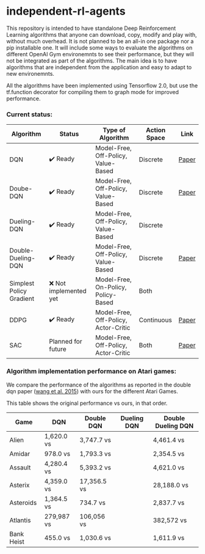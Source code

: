 # independent-rl-agents

This repository is intended to have standalone Deep Reinforcement Learning algorithms 
that anyone can download, copy, modify and play with, without much overhead. It is not 
planned to be an all-in one package nor a pip installable one. It will include some 
ways to evaluate the algorithms on different OpenAI Gym environemnts to see their 
performance, but they will not be integrated as part of the algorithms. The main idea 
is to have algorithms that are independent from the application and easy to adapt to 
new environemnts.

All the algorithms have been implemented using Tensorflow 2.0, but use the tf.function 
decorator for compiling them to graph mode for improved performance.

### Current status:
| Algorithm                | Status                            | Type of Algorithm                    | Action Space | Link |
|--------------------------|-----------------------------------|--------------------------------------|--------------|------------|
| DQN                      | :heavy_check_mark: Ready          | Model-Free, Off-Policy, Value-Based  | Discrete     | [Paper](https://www.cs.toronto.edu/~vmnih/docs/dqn.pdf) |
| Doube-DQN                | :heavy_check_mark: Ready          | Model-Free, Off-Policy, Value-Based  | Discrete     | [Paper](https://www.aaai.org/ocs/index.php/AAAI/AAAI16/paper/view/12389/11847) |
| Dueling-DQN              | :heavy_check_mark: Ready          | Model-Free, Off-Policy, Value-Based  | Discrete     |  |
| Double-Dueling-DQN       | :heavy_check_mark: Ready          | Model-Free, Off-Policy, Value-Based  | Discrete     | [Paper](https://arxiv.org/pdf/1511.06581.pdf) |
| Simplest Policy Gradient | :x: Not implemented yet           | Model-Free, On-Policy, Policy-Based  | Both         |  |
| DDPG                     | :heavy_check_mark: Ready          | Model-Free, Off-Policy, Actor-Critic | Continuous   | [Paper](https://arxiv.org/pdf/1509.02971.pdf) |
| SAC                      | Planned for future                | Model-Free, Off-Policy, Actor-Critic | Both         | [Paper](https://arxiv.org/pdf/1812.05905.pdf) |


### Algorithm implementation performance on Atari games:
We compare the performance of the algorithms as reported in the double dqn paper ([wang et al. 2015](https://arxiv.org/pdf/1511.06581.pdf)) with ours for the different Atari Games.

This table shows the original performance vs ours, in that order.

| Game            | DQN              | Double DQN      | Dueling DQN  | Double Dueling DQN |
|-----------------|------------------|-----------------|--------------|--------------------|
| Alien           | 1,620.0 vs       | 3,747.7 vs      |              | 4,461.4 vs         | 
| Amidar          | 978.0 vs         | 1,793.3 vs      |              | 2,354.5 vs         | 
| Assault         | 4,280.4 vs       | 5,393.2 vs      |              | 4,621.0 vs         | 
| Asterix         | 4,359.0 vs       | 17,356.5 vs     |              | 28,188.0 vs        |
| Asteroids       | 1,364.5 vs       | 734.7 vs        |              | 2,837.7 vs         |
| Atlantis        | 279,987 vs       | 106,056 vs      |              | 382,572 vs         |
| Bank Heist      | 455.0 vs         | 1,030.6 vs      |              | 1,611.9 vs         |

